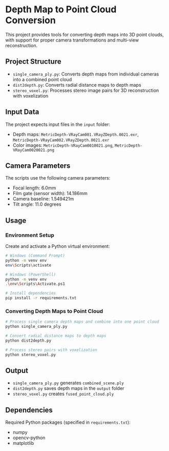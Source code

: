 # Depth Map to Point Cloud Conversion

This project provides tools for converting depth maps into 3D point clouds, with support for proper camera transformations and multi-view reconstruction.

## Project Structure

- `single_camera_ply.py`: Converts depth maps from individual cameras into a combined point cloud
- `dist2depth.py`: Converts radial distance maps to depth maps
- `stereo_voxel.py`: Processes stereo image pairs for 3D reconstruction with voxelization

## Input Data

The project expects input files in the `input` folder:
- Depth maps: `MetricDepth-VRayCam001.VRayZDepth.0021.exr`, `MetricDepth-VRayCam002.VRayZDepth.0021.exr`
- Color images: `MetricDepth-VRayCam0010021.png`, `MetricDepth-VRayCam0020021.png`

## Camera Parameters

The scripts use the following camera parameters:
- Focal length: 6.0mm
- Film gate (sensor width): 14.186mm
- Camera baseline: 1.549421m
- Tilt angle: 11.0 degrees

## Usage

### Environment Setup

Create and activate a Python virtual environment:

```bash
# Windows (Command Prompt)
python -m venv env
env\Scripts\activate

# Windows (PowerShell)
python -m venv env
.\env\Scripts\Activate.ps1

# Install dependencies
pip install -r requirements.txt
```

### Converting Depth Maps to Point Cloud

```bash
# Process single camera depth maps and combine into one point cloud
python single_camera_ply.py

# Convert radial distance maps to depth maps
python dist2depth.py

# Process stereo pairs with voxelization
python stereo_voxel.py
```

## Output

- `single_camera_ply.py` generates `combined_scene.ply`
- `dist2depth.py` saves depth maps in the `output` folder
- `stereo_voxel.py` creates `fused_point_cloud.ply`

## Dependencies

Required Python packages (specified in `requirements.txt`):
- numpy
- opencv-python
- matplotlib 